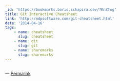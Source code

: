 ```yaml
---
_id: 'https://bookmarks.boris.schapira.dev/?KnZfog'
title: Git Interactive Cheatsheet
link: 'http://ndpsoftware.com/git-cheatsheet.html'
date: '2014-04-16'
tags:
    - name: cheatsheet
      slug: cheatsheet
    - name: git
      slug: git
    - name: sharemarks
      slug: sharemarks
---
```


<br>&#8212;
<a href="https://bookmarks.boris.schapira.dev/?KnZfog" title="Permalink">Permalink</a>
